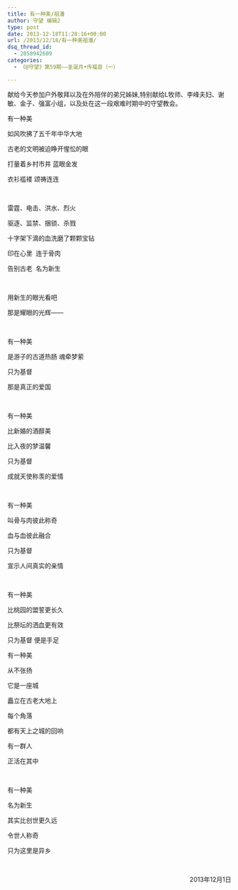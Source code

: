 ```yaml
---
title: 有一种美/祖潘
author: 守望 编辑2
type: post
date: 2013-12-18T11:28:16+00:00
url: /2013/12/18/有一种美祖潘/
dsq_thread_id:
  - 2058942609
categories:
  - 《@守望》第59期——圣诞月•传福音（一）

---
```

<!--more-->献给今天参加户外敬拜以及在外陪伴的弟兄姊妹,特别献给L牧师、李峰夫妇、谢敏、金子、强富小组，以及处在这一段艰难时期中的守望教会。 

有一种美

如风吹拂了五千年中华大地

古老的文明被迫睁开惺忪的眼

打量着乡村市井 蓝眼金发

衣衫褴褛 颂祷连连

&nbsp;

雷霆、电击、洪水、烈火

驱逐、监禁、捆锁、杀戮

十字架下滴的血洗磨了颗颗宝钻

印在心里  连于骨肉

告别古老  名为新生

&nbsp;

用新生的眼光看吧

那是耀眼的光辉——

&nbsp;

有一种美

是游子的古道热肠 魂牵梦萦

只为基督

那是真正的爱国

&nbsp;

有一种美

比新婚的酒醇美

比入夜的梦温馨

只为基督

成就天使称羡的爱情

&nbsp;

有一种美

叫骨与肉彼此称奇

血与血彼此融合

只为基督

宣示人间真实的亲情

&nbsp;

有一种美

比桃园的盟誓更长久

比祭坛的洒血更有效

只为基督 便是手足

有一种美

从不张扬

它是一座城

矗立在古老大地上

每个角落

都有天上之城的回响

有一群人

正活在其中

&nbsp;

有一种美

名为新生

其实比创世更久远

令世人称奇

只为这里是异乡 

&nbsp;

<p style="text-align: right;">
  2013年12月1日
</p>